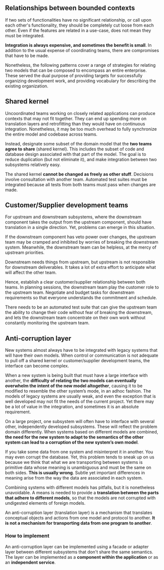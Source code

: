 ## Relationships between bounded contexts

If two sets of functionalities have no significant relationship, or call upon each other's functionality, they should be completely cut loose from each other. Even if the features are related in a use-case, does not mean they must be integrated.

**Integration is always expensive, and sometimes the benefit is small**. In addition to the usual expense of coordinating teams, there are compromises that have to be made.

Nonetheless, the following patterns cover a range of strategies for relating two models that can be composed to encompass an entire enterprise. These served the dual purpose of providing targets for successfully organizing development work, and providing vocabulary for describing the existing organization.

## Shared kernel

Uncoordinated teams working on closely related applications can produce contexts that may not fit together. They can end up spending more on translation layers and retrofitting than they would have on continuous integration. Nonetheless, it may be too much overhead to fully synchronize the entire model and codebase across teams.

Instead, designate some subset of the domain model that the **two teams agree to share** (shared kernel). This includes the subset of code and database design associated with that part of the model. The goal is to reduce duplication (but not eliminate it), and make integration between two subsystems relatively easy.

The shared kernel **cannot be changed as freely as other stuff**. Decisions involve consultation with another team. Automated test suites must be integrated because all tests from both teams must pass when changes are made.

## Customer/Supplier development teams

For upstream and downstream subsystems, where the downstream component takes the output from the upstream component, should have translation in a single direction. Yet, problems can emerge in this situation.

If the downstream component has veto power over changes, the upstream team may be cramped and inhibited by worries of breaking the downstream system. Meanwhile, the downstream team can be helpless, at the mercy of upstream priorities.

Downstream needs things from upstream, but upstream is not responsible for downstream deliverables. It takes a lot of extra effort to anticipate what will affect the other team.

Hence, establish a clear customer/supplier relationship between both teams. In planning sessions, the downstream team play the customer role to the upstream team. Negotiate and budget tasks for downstream requirements so that everyone understands the commitment and schedule.

There needs to be an automated test suite that can give the upstream team the ability to change their code without fear of breaking the downstream, and lets the downstream team concentrate on their own work without constantly monitoring the upstream team.

## Anti-corruption layer

New systems almost always have to be integrated with legacy systems that will have their own models. When control or communication is not adequate to pull off a shared kernel or customer/supplier development teams, the interface can become complex.

When a new system is being built that must have a large interface with another, the **difficulty of relating the two models can eventually overwhelm the intent of the new model altogether**, causing it to be modified to resemble the other system’s mode, in an adhoc fashion. The models of legacy systems are usually weak, and even the exception that is well developed may not fit the needs of the current project. Yet there may be a lot of value in the integration, and sometimes it is an absolute requirement.

On a large project, one subsystem will often have to interface with several other, independently developed subsystems. These will reflect the problem domain differently. When systems based on different models are combined, **the need for the new system to adapt to the semantics of the other system can lead to a corruption of the new system’s own model**.

If you take some data from one system and misinterpret it in another. You may even corrupt the database. Yet, this problem tends to sneak up on us because we think that what we are transporting between systems is primitive data whose meaning is unambiguous and must be the same on both sides. **This is usually wrong**. Subtle yet important differences in meaning arise from the way the data are associated in each system.

Combining systems with different models has pitfalls, but it is nonetheless unavoidable. A means is needed to provide a **translation between the parts that adhere to different models**, so that the models are not corrupted with undigested elements of foreign models.

An anti-corruption layer (translation layer) is a mechanism that translates conceptual objects and actions from one model and protocol to another. **It is not a mechanism for transporting data from one program to another**.

### How to implement

An anti-corruption layer can be implemented using a facade or adapter layer between different subsystems that don't share the same semantics. The layer can be implemented as a **component within the application** or as an **independent service**.
